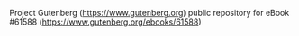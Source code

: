 Project Gutenberg (https://www.gutenberg.org) public repository for
eBook #61588 (https://www.gutenberg.org/ebooks/61588)
